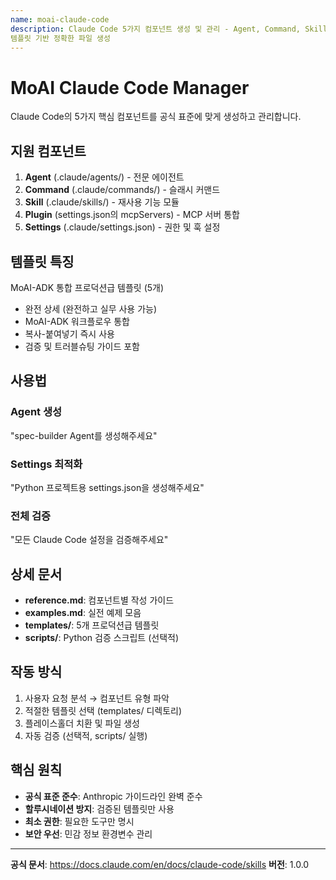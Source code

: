 ```yaml
---
name: moai-claude-code
description: Claude Code 5가지 컴포넌트 생성 및 관리 - Agent, Command, Skill, Plugin, Settings
템플릿 기반 정확한 파일 생성
---
```


# MoAI Claude Code Manager

Claude Code의 5가지 핵심 컴포넌트를 공식 표준에 맞게 생성하고 관리합니다.

## 지원 컴포넌트

1. **Agent** (.claude/agents/) - 전문 에이전트
2. **Command** (.claude/commands/) - 슬래시 커맨드
3. **Skill** (.claude/skills/) - 재사용 기능 모듈
4. **Plugin** (settings.json의 mcpServers) - MCP 서버 통합
5. **Settings** (.claude/settings.json) - 권한 및 훅 설정

## 템플릿 특징

MoAI-ADK 통합 프로덕션급 템플릿 (5개)

- 완전 상세 (완전하고 실무 사용 가능)
- MoAI-ADK 워크플로우 통합
- 복사-붙여넣기 즉시 사용
- 검증 및 트러블슈팅 가이드 포함

## 사용법

### Agent 생성
"spec-builder Agent를 생성해주세요"

### Settings 최적화
"Python 프로젝트용 settings.json을 생성해주세요"

### 전체 검증
"모든 Claude Code 설정을 검증해주세요"

## 상세 문서

- **reference.md**: 컴포넌트별 작성 가이드
- **examples.md**: 실전 예제 모음
- **templates/**: 5개 프로덕션급 템플릿
- **scripts/**: Python 검증 스크립트 (선택적)

## 작동 방식

1. 사용자 요청 분석 → 컴포넌트 유형 파악
2. 적절한 템플릿 선택 (templates/ 디렉토리)
3. 플레이스홀더 치환 및 파일 생성
4. 자동 검증 (선택적, scripts/ 실행)

## 핵심 원칙

- **공식 표준 준수**: Anthropic 가이드라인 완벽 준수
- **할루시네이션 방지**: 검증된 템플릿만 사용
- **최소 권한**: 필요한 도구만 명시
- **보안 우선**: 민감 정보 환경변수 관리

---

**공식 문서**: https://docs.claude.com/en/docs/claude-code/skills
**버전**: 1.0.0
